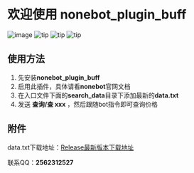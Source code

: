 # 欢迎使用 nonebot_plugin_buff
![image](https://usercontent.githubfast.com/avatars/u/129657153?v=4)
![tip](https://badgen.net/badge/python/3.8+/orange?i)  ![tip](https://badgen.net/badge/windows/10+/green?i)  ![tip](https://badgen.net/badge/ubuntu/20.04+/pink?i) 

## 使用方法

 1. 先安装**nonebot_plugin_buff**
 2. 启用此插件，具体请看**nonebot**官网文档
 3. 在入口文件下面的**search_data**目录下添加最新的**data.txt**
 4. 发送 **查询/查 xxx** ，然后跟随bot指令即可查询价格

 ## 附件
data.txt下载地址：[Release最新版本下载地址](https://github.com/Sydrr0/nonebot-plugin-buff/releases/tag/v0.2.0)

联系QQ：**2562312527**
